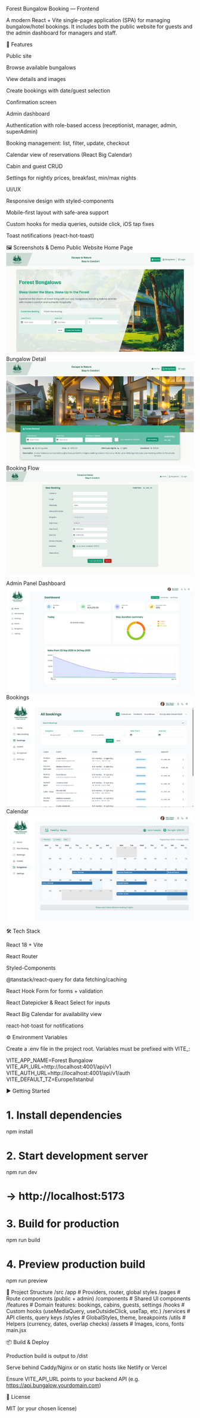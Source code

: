 Forest Bungalow Booking — Frontend

A modern React + Vite single-page application (SPA) for managing bungalow/hotel bookings. It includes both the public website for guests and the admin dashboard for managers and staff.

🚀 Features

Public site

Browse available bungalows

View details and images

Create bookings with date/guest selection

Confirmation screen

Admin dashboard

Authentication with role-based access (receptionist, manager, admin, superAdmin)

Booking management: list, filter, update, checkout

Calendar view of reservations (React Big Calendar)

Cabin and guest CRUD

Settings for nightly prices, breakfast, min/max nights

UI/UX

Responsive design with styled-components

Mobile-first layout with safe-area support

Custom hooks for media queries, outside click, iOS tap fixes

Toast notifications (react-hot-toast)

🖼️ Screenshots & Demo
Public Website
Home Page ![HOME](./screenshots/web-home.png)
Bungalow Detail ![BUNGALOW](./screenshots/web-detail.png)
Booking Flow ![BOOKING](./screenshots/web-booking.png)

Admin Panel
Dashboard ![DASHBOARD](./screenshots/admin-dashboard.png)
Bookings ![ADMINBOOKING](./screenshots/admin-bookings.png)
Calendar ![CALENDAR](./screenshots/admin-calendar.png)

🛠️ Tech Stack

React 18 + Vite

React Router

Styled-Components

@tanstack/react-query for data fetching/caching

React Hook Form for forms + validation

React Datepicker & React Select for inputs

React Big Calendar for availability view

react-hot-toast for notifications

⚙️ Environment Variables

Create a .env file in the project root.
Variables must be prefixed with VITE\_:

VITE_APP_NAME=Forest Bungalow
VITE_API_URL=http://localhost:4001/api/v1
VITE_AUTH_URL=http://localhost:4001/api/v1/auth
VITE_DEFAULT_TZ=Europe/Istanbul

▶️ Getting Started

# 1. Install dependencies

npm install

# 2. Start development server

npm run dev

# → http://localhost:5173

# 3. Build for production

npm run build

# 4. Preview production build

npm run preview

📂 Project Structure
/src
/app # Providers, router, global styles
/pages # Route components (public + admin)
/components # Shared UI components
/features # Domain features: bookings, cabins, guests, settings
/hooks # Custom hooks (useMediaQuery, useOutsideClick, useTap, etc.)
/services # API clients, query keys
/styles # GlobalStyles, theme, breakpoints
/utils # Helpers (currency, dates, overlap checks)
/assets # Images, icons, fonts
main.jsx

📦 Build & Deploy

Production build is output to /dist

Serve behind Caddy/Nginx or on static hosts like Netlify or Vercel

Ensure VITE_API_URL points to your backend API (e.g. https://api.bungalow.yourdomain.com)

📜 License

MIT (or your chosen license)
